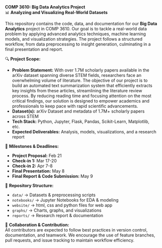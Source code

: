 **COMP 3610: Big Data Analytics Project**  
📊 **Analyzing and Visualizing Real-World Datasets**  

This repository contains the code, data, and documentation for our **Big Data Analytics** project in COMP 3610. Our goal is to tackle a real-world data problem by applying advanced analytics techniques, machine learning models, and visualization strategies. The project follows a structured workflow, from data preprocessing to insight generation, culminating in a final presentation and report.  

🔍 **Project Scope:**  
- **Problem Statement:** With over 1.7M scholarly papers available in the arXiv dataset spanning diverse STEM fields, researchers face an overwhelming volume of literature. The objective of our project is to build an automated text summarization system that efficiently extracts key insights from these articles, streamlining the literature review process. By reducing reading time and focusing attention on the most critical findings, our solution is designed to empower academics and professionals to keep pace with rapid scientific advancements. 
- **Dataset(s):** arXiv Dataset and metadata of 1.7M+ scholarly papers across STEM  
- **Tech Stack:** Python, Jupyter, Flask, Pandas, Scikit-Learn, Matplotlib, etc.  
- **Expected Deliverables:** Analysis, models, visualizations, and a research report  

📅 **Milestones & Deadlines:**  
- **Project Proposal:** Feb 21  
- **Check-in 1:** Mar 17-20  
- **Check-in 2:** Apr 7-8  
- **Final Presentation:** May 8  
- **Final Report & Code Submission:** May 9  

📁 **Repository Structure:**  
- `data/` → Datasets & preprocessing scripts  
- `notebooks/` → Jupyter Notebooks for EDA & modeling  
- `website/` → html, css and python files for web app   
- `graphs/` → Charts, graphs, and visualizations  
- `reports/` → Research report & documentation  

🚀 **Collaboration & Contribution:**  
All contributors are expected to follow best practices in version control, documentation, and teamwork. We encourage the use of feature branches, pull requests, and issue tracking to maintain workflow efficiency.  
